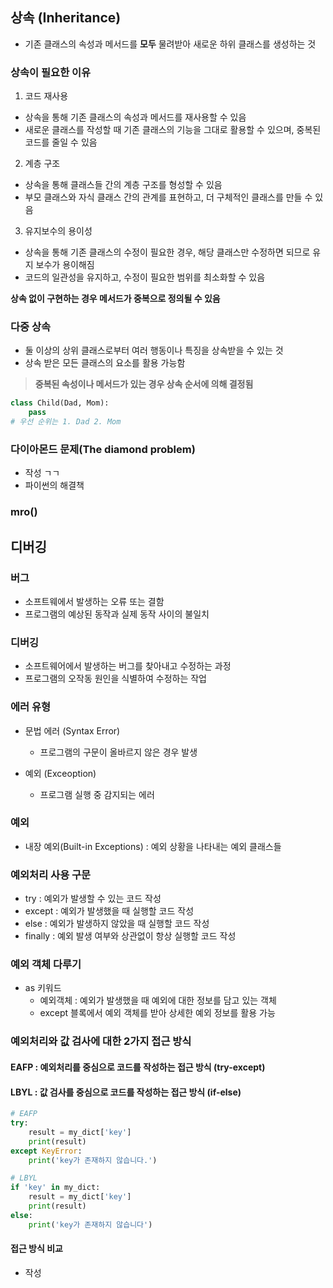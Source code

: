## 상속 (Inheritance)
- 기존 클래스의 속성과 메서드를 **모두** 물려받아 새로운 하위 클래스를 생성하는 것

### 상속이 필요한 이유
1. 코드 재사용
- 상속을 통해 기존 클래스의 속성과 메서드를 재사용할 수 있음
- 새로운 클래스를 작성할 때 기존 클래스의 기능을 그대로 활용할 수 있으며, 중복된 코드를 줄일 수 있음
2. 계층 구조
- 상속을 통해 클래스들 간의 계층 구조를 형성할 수 있음
- 부모 클래스와 자식 클래스 간의 관계를 표현하고, 더 구체적인 클래스를 만들 수 있음
3. 유지보수의 용이성
- 상속을 통해 기존 클래스의 수정이 필요한 경우, 해당 클래스만 수정하면 되므로 유지 보수가 용이해짐
- 코드의 일관성을 유지하고, 수정이 필요한 범위를 최소화할 수 있음

**상속 없이 구현하는 경우 메서드가 중복으로 정의될 수 있음**

### 다중 상속
- 둘 이상의 상위 클래스로부터 여러 행동이나 특징을 상속받을 수 있는 것
- 상속 받은 모든 클래스의 요소를 활용 가능함
> **중복된 속성이나 메서드가 있는 경우 상속 순서에 의해 결정됨**
```python
class Child(Dad, Mom):
    pass        
# 우선 순위는 1. Dad 2. Mom
```

### 다이아몬드 문제(The diamond problem)
- 작성 ㄱㄱ
- 파이썬의 해결책

### mro()

## 디버깅
### 버그
- 소프트웨에서 발생하는 오류 또는 결함
- 프로그램의 예상된 동작과 실제 동작 사이의 불일치

### 디버깅
- 소프트웨어에서 발생하는 버그를 찾아내고 수정하는 과정
- 프로그램의 오작동 원인을 식별하여 수정하는 작업

### 에러 유형
- 문법 에러 (Syntax Error)
    - 프로그램의 구문이 올바르지 않은 경우 발생

- 예외 (Exceoption)
    - 프로그램 실행 중 감지되는 에러

### 예외
- 내장 예외(Built-in Exceptions) : 예외 상황을 나타내는 예외 클래스들

### 예외처리 사용 구문
- try : 예외가 발생할 수 있는 코드 작성
- except : 예외가 발생했을 때 실행할 코드 작성
- else : 예외가 발생하지 않았을 때 실행할 코드 작성
- finally : 예외 발생 여부와 상관없이 항상 실행할 코드 작성

### 예외 객체 다루기
- as 키워드
    - 예외객체 : 예외가 발생했을 때 예외에 대한 정보를 담고 있는 객체
    - except 블록에서 예외 객체를 받아 상세한 예외 정보를 활용 가능

### 예외처리와 값 검사에 대한 2가지 접근 방식
#### EAFP : 예외처리를 중심으로 코드를 작성하는 접근 방식 (try-except)
#### LBYL : 값 검사를 중심으로 코드를 작성하는 접근 방식 (if-else)

```python
# EAFP
try:
    result = my_dict['key']
    print(result)
except KeyError:
    print('key가 존재하지 않습니다.')

# LBYL
if 'key' in my_dict:
    result = my_dict['key']
    print(result)
else:
    print('key가 존재하지 않습니다')
```

#### 접근 방식 비교
- 작성